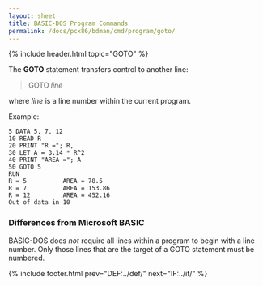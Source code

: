 ```yaml
---
layout: sheet
title: BASIC-DOS Program Commands
permalink: /docs/pcx86/bdman/cmd/program/goto/
---
```


{% include header.html topic="GOTO" %}

The **GOTO** statement transfers control to another line:

> GOTO *line*

where *line* is a line number within the current program.

Example:

	5 DATA 5, 7, 12  
	10 READ R  
	20 PRINT "R ="; R,  
	30 LET A = 3.14 * R^2  
	40 PRINT "AREA ="; A  
	50 GOTO 5  
	RUN  
	R = 5          AREA = 78.5  
	R = 7          AREA = 153.86  
	R = 12         AREA = 452.16  
	Out of data in 10

### Differences from Microsoft BASIC

BASIC-DOS does *not* require all lines within a program to begin with a line
number.  Only those lines that are the target of a GOTO statement must be
numbered.

{% include footer.html prev="DEF:../def/" next="IF:../if/" %}

